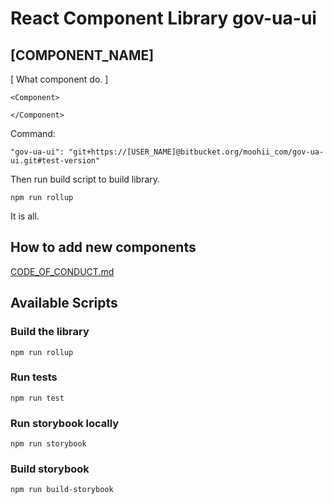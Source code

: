 # React Component Library gov-ua-ui

## [COMPONENT_NAME]

[ What component do. ] 

```
<Component>
    
</Component>
```

Command: 
```
"gov-ua-ui": "git+https://[USER_NAME]@bitbucket.org/moohii_com/gov-ua-ui.git#test-version"
```

Then run build script to build library.
```
npm run rollup
```
It is all. 

## How to add new components

[CODE_OF_CONDUCT.md](CODE_OF_CONDUCT.md)

## Available Scripts

### Build the library

```
npm run rollup
```

### Run tests

```
npm run test
```

### Run storybook locally

```
npm run storybook
```

### Build storybook

```
npm run build-storybook
```
